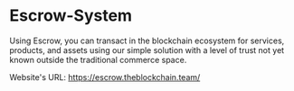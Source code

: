 # Escrow-System

Using Escrow, you can transact in the blockchain ecosystem for services, products, and assets using our simple solution with a level of trust not yet known outside the traditional commerce space. 

Website's URL: https://escrow.theblockchain.team/
